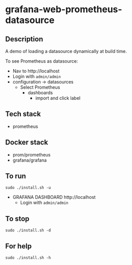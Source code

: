 # grafana-web-prometheus-datasource

## Description
A demo of loading a datasource
dynamically at build time.

To see Prometheus as datasource:
- Nav to http://localhost
- Login with `admin/admin`
- configuration -> datasources
  - Select Prometheus
    - dashboards
      - import and click label

## Tech stack
- prometheus

## Docker stack
- prom/prometheus
- grafana/grafana

## To run
`sudo ./install.sh -u`
- GRAFANA DASHBOARD http://localhost
  - Login with `admin/admin`

## To stop
`sudo ./install.sh -d`

## For help
`sudo ./install.sh -h`
